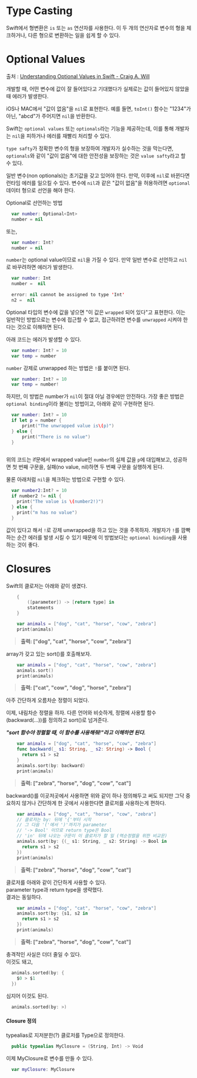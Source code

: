 # Type Casting
Swift에서 형변환은 `is` 또는 `as` 연산자를 사용한다. 이 두 개의 연산자로 변수의 형을 체크하거나, 다른 형으로 변환하는 일을 쉽게 할 수 있다. 


# Optional Values

출처 : [Understanding Optional Values in Swift - Craig A. Will](http://swiftjester.org/papers/understanding-optional-values-in-swift.htm)

개발할 때, 어떤 변수에 값이 잘 들어있다고 기대했다가 실제로는 값이 들어있지 않았을 때 에러가 발생한다.

iOS나 MAC에서 "값이 없음"을 ```nil```로 표현한다. 예를 들면, ```toInt()``` 함수는 "1234"가 아닌, "abcd"가 주어지면 ```nil```을 반환한다.

Swift는 ```optional values``` 또는 ```optionals```라는 기능을 제공하는데, 이를 통해 개발자는 ```nil```을 피하거나 에러를 재빨리 처리할 수 있다.


```type safty```가 정확한 변수의 형을 보장하여 개발자가 실수하는 것을 막는다면, ```optionals```와 같이 "값이 없음"에 대한 안전성을 보장하는 것은 ```value safty```라고 할 수 있다.

일반 변수(non optionals)는 초기값을 갖고 있어야 한다. 만약, 이후에 ```nil```로 바뀐다면 런타임 에러를 일으킬 수 있다. 변수에 ```nil```과 같은 "값이 없음"을 허용하려면 ```optional``` 데이터 형으로 선언을 해야 한다.

Optional로 선언하는 방법

```Swift
  var number: Optional<Int>  
  number = nil
```

또는,

```Swift
  var number: Int?
  number = nil
```

```number```는 optional value이므로 ```nil```을 가질 수 있다. 만약 일반 변수로 선언하고 ```nil```로 바꾸려하면 에러가 발생한다.

```Swift
  var number: Int
  number =  nil 
  
  error: nil cannot be assigned to type 'Int'
  n2 =  nil
```

Optional 타입의 변수에 값을 넣으면 "이 값은 ```wrapped``` 되어 있다"고 표현한다. 이는 일반적인 방법으로는 변수에 접근할 수 없고, 접근하려면 변수를 ```unwrapped``` 시켜야 한다는 것으로 이해하면 된다.

아래 코드는 에러가 발생할 수 있다.

```Swift
  var number: Int? = 10
  var temp = number
```

```number``` 강제로 unwrapped 하는 방법은 ```!```를 붙이면 된다.

```Swift
  var number: Int? = 10
  var temp = number!
```

하지만, 이 방법은 number가 ```nil```이 절대 아닐 경우에만 안전하다.
가장 좋은 방법은 ```optional binding```이라 불리는 방법이고, 아래와 같이 구현하면 된다.

```Swift
  var number: Int? = 10
  if let p = number {
      print("The unwrapped value is\(p)")
  } else {
      print("There is no value")
  }
 
```

위의 코드는 if문에서 wrapped value인 ```number```의 실제 값을 ```p```에 대입해보고, 성공하면 첫 번째 구문을, 실패(no value, nil)하면 두 번째 구문을 실행하게 된다.

물론 아래처럼 ```nil```을 체크하는 방법으로 구현할 수 있다.

```Swift
  var number2:Int? = 10
  if number2 != nil {
    print("The value is \(number2!)")
  } else {
    print("m has no value")
  }
```

값이 있다고 해서 ```!```로 강제 unwrapped을 하고 있는 것을 주목하자. 개발자가 ```!```를 깜빡하는 순간 에러를 발생 시킬 수 있기 때문에 이 방법보다는 ```optional binding```을 사용하는 것이 좋다.



# Closures

Swift의 클로저는 아래와 같이 생겼다.

```Swift
	{ 
		([parameter]) -> [return type] in
		statements
	}
```

```Swift
	var animals = ["dog", "cat", "horse", "cow", "zebra"]
	print(animals)
```

> **출력: ["dog", "cat", "horse", "cow", "zebra"]**

array가 갖고 있는 sort()를 호출해보자.

```Swift
	var animals = ["dog", "cat", "horse", "cow", "zebra"]
	animals.sort()
	print(animals)
```

> **출력: ["cat", "cow", "dog", "horse", "zebra"]**

아주 간단하게 오름차순 정렬이 되었다.

이제, 내림차순 정렬을 하자.
다른 언어와 비슷하게, 정렬에 사용할 함수(backward(...))를 정의하고 sort()로 넘겨준다.

***"sort 함수야 정렬할 때, 이 함수를 사용해줘!"라고 이해하면 된다.***

```Swift
	var animals = ["dog", "cat", "horse", "cow", "zebra"]
	func backward(_ s1: String, _ s2: String) -> Bool {
	  return s1 > s2
	}
	animals.sort(by: backward)
	print(animals)
```

> **출력: ["zebra", "horse", "dog", "cow", "cat"]**

backward()를 이곳저곳에서 사용하면 위와 같이 하나 정의해두고 써도 되지만 그닥 중요하지 않거나
간단하게 한 곳에서 사용한다면 클로저를 사용하는게 편하다.

```Swift
	var animals = ["dog", "cat", "horse", "cow", "zebra"]
	// 클로저는 by: 뒤에 '{'부터 시작
	// 그 다음 '('에서 ')'까지가 parameter
	// '-> Bool' 이므로 return type은 Bool
	// 'in' 뒤에 나오는 구문이 이 클로저가 할 일 (역순정렬을 위한 비교문)
	animals.sort(by: {(_ s1: String, _ s2: String) -> Bool in
	  return s1 > s2
	})
	print(animals)
```

> **출력: ["zebra", "horse", "dog", "cow", "cat"]**

클로저를 아래와 같이 간단하게 사용할 수 있다.  
parameter type과 return type을 생략했다.  
결과는 동일하다.

```Swift
	var animals = ["dog", "cat", "horse", "cow", "zebra"]
	animals.sort(by: {s1, s2 in
	  return s1 > s2
	})
	print(animals)
```

> **출력: ["zebra", "horse", "dog", "cow", "cat"]**

충격적인 사실은 더더 줄일 수 있다.  
이것도 돼고,

```Swift
  animals.sorted(by: {
    $0 > $1
  })
```

심지어 이것도 된다.

```Swift
  animals.sorted(by: >)
```

#### Closure 정의
typealias로 지저분한(?) 클로저를 Type으로 정의한다.

```Swift
  public typealias MyClosure = (String, Int) -> Void
```

이제 MyClosure로 변수를 만들 수 있다.

```Swift
  var myClosure: MyClosure
```
